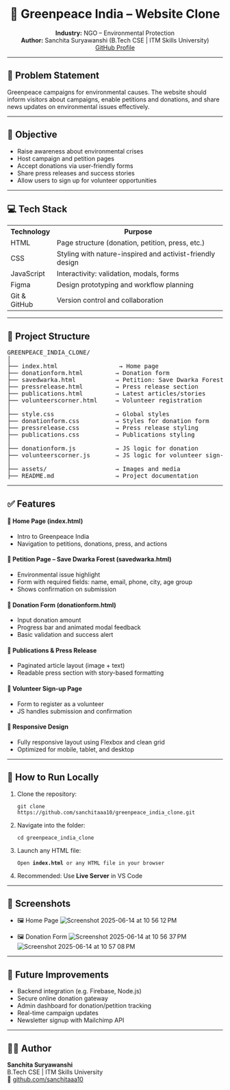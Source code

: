 <h1 align="center">🌱 Greenpeace India – Website Clone</h1>

<p align="center">
  <strong>Industry:</strong> NGO – Environmental Protection <br>
  <strong>Author:</strong> Sanchita Suryawanshi (B.Tech CSE | ITM Skills University) <br>
  <a href="https://github.com/sanchitaaa10" target="_blank">GitHub Profile</a>
</p>

---

<h2>🧠 Problem Statement</h2>

<p>
Greenpeace campaigns for environmental causes. The website should inform visitors about campaigns, enable petitions and donations, and share news updates on environmental issues effectively.
</p>

---

<h2>🎯 Objective</h2>

<ul>
  <li>Raise awareness about environmental crises</li>
  <li>Host campaign and petition pages</li>
  <li>Accept donations via user-friendly forms</li>
  <li>Share press releases and success stories</li>
  <li>Allow users to sign up for volunteer opportunities</li>
</ul>

---

<h2>💻 Tech Stack</h2>

<table>
  <tr>
    <th>Technology</th>
    <th>Purpose</th>
  </tr>
  <tr>
    <td>HTML</td>
    <td>Page structure (donation, petition, press, etc.)</td>
  </tr>
  <tr>
    <td>CSS</td>
    <td>Styling with nature-inspired and activist-friendly design</td>
  </tr>
  <tr>
    <td>JavaScript</td>
    <td>Interactivity: validation, modals, forms</td>
  </tr>
  <tr>
    <td>Figma</td>
    <td>Design prototyping and workflow planning</td>
  </tr>
  <tr>
    <td>Git & GitHub</td>
    <td>Version control and collaboration</td>
  </tr>
</table>

---

<h2>📁 Project Structure</h2>

<pre>
GREENPEACE_INDIA_CLONE/
│
├── index.html                 → Home page  
├── donationform.html         → Donation form  
├── savedwarka.html           → Petition: Save Dwarka Forest  
├── pressrelease.html         → Press release section  
├── publications.html         → Latest articles/stories  
├── volunteerscorner.html     → Volunteer registration  
│
├── style.css                 → Global styles  
├── donationform.css          → Styles for donation form  
├── pressrelease.css          → Press release styling  
├── publications.css          → Publications styling  
│
├── donationform.js           → JS logic for donation  
├── volunteerscorner.js       → JS logic for volunteer sign-up  
│
├── assets/                   → Images and media  
├── README.md                 → Project documentation  
</pre>

---

<h2>✅ Features</h2>

<h4>🔹 Home Page (index.html)</h4>
<ul>
  <li>Intro to Greenpeace India</li>
  <li>Navigation to petitions, donations, press, and actions</li>
</ul>

<h4>🔹 Petition Page – Save Dwarka Forest (savedwarka.html)</h4>
<ul>
  <li>Environmental issue highlight</li>
  <li>Form with required fields: name, email, phone, city, age group</li>
  <li>Shows confirmation on submission</li>
</ul>

<h4>🔹 Donation Form (donationform.html)</h4>
<ul>
  <li>Input donation amount</li>
  <li>Progress bar and animated modal feedback</li>
  <li>Basic validation and success alert</li>
</ul>

<h4>🔹 Publications & Press Release</h4>
<ul>
  <li>Paginated article layout (image + text)</li>
  <li>Readable press section with story-based formatting</li>
</ul>

<h4>🔹 Volunteer Sign-up Page</h4>
<ul>
  <li>Form to register as a volunteer</li>
  <li>JS handles submission and confirmation</li>
</ul>

<h4>🔹 Responsive Design</h4>
<ul>
  <li>Fully responsive layout using Flexbox and clean grid</li>
  <li>Optimized for mobile, tablet, and desktop</li>
</ul>

---

<h2>🧪 How to Run Locally</h2>

<ol>
  <li>Clone the repository:</li>

  <pre><code>git clone https://github.com/sanchitaaa10/greenpeace_india_clone.git</code></pre>

  <li>Navigate into the folder:</li>

  <pre><code>cd greenpeace_india_clone</code></pre>

  <li>Launch any HTML file:</li>

  <pre><code>Open <strong>index.html</strong> or any HTML file in your browser</code></pre>
  
  <li>Recommended: Use <strong>Live Server</strong> in VS Code</li>
</ol>

---

<h2>📸 Screenshots</h2>
  
- 🖼️ Home Page
   ![Screenshot 2025-06-14 at 10 56 12 PM](https://github.com/user-attachments/assets/3024c6e9-416e-431f-aede-3eb6e5a94652)
 
- 🖼️ Donation Form
  ![Screenshot 2025-06-14 at 10 56 37 PM](https://github.com/user-attachments/assets/5bc6033a-8cf4-4efe-836e-de88d7184a49)
  ![Screenshot 2025-06-14 at 10 57 08 PM](https://github.com/user-attachments/assets/586b8b9e-30d6-4495-a368-50964ca38bff)


---

<h2>🔮 Future Improvements</h2>

<ul>
  <li>Backend integration (e.g. Firebase, Node.js)</li>
  <li>Secure online donation gateway</li>
  <li>Admin dashboard for donation/petition tracking</li>
  <li>Real-time campaign updates</li>
  <li>Newsletter signup with Mailchimp API</li>
</ul>

---

<h2>👩‍💻 Author</h2>

<p>
  <strong>Sanchita Suryawanshi</strong><br>
  B.Tech CSE | ITM Skills University <br>
  🔗 <a href="https://github.com/sanchitaaa10" target="_blank">github.com/sanchitaaa10</a>
</p>
